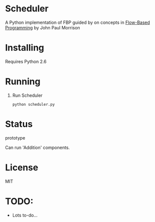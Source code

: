 Scheduler
======
A Python implementation of FBP guided by on concepts in 
[Flow-Based Programming](http://www.jpaulmorrison.com/fbp/1stedchaps.html) by John Paul Morrison

Installing
======
Requires Python 2.6

Running
======
1. Run Scheduler
   ```
   python scheduler.py
   ```

Status
=======
prototype

Can run 'Addition' components.

License
=======
MIT


TODO:
======
* Lots to-do...
